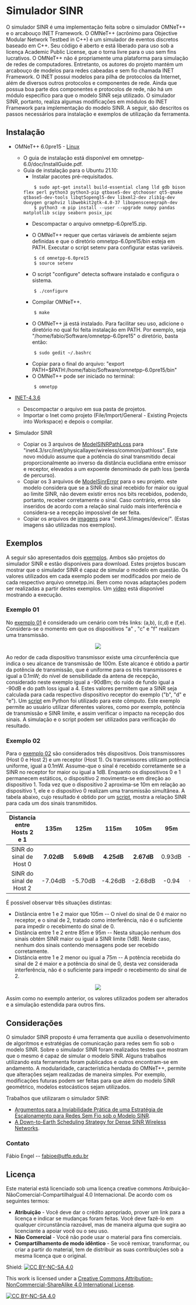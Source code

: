 # Simulador SINR
O simulador SINR é uma implementação feita sobre o simulador OMNeT++ e o arcabouço INET Framework. O OMNeT++ (acrônimo para Objective Modular Network Testbed in C++) é um simulador de eventos discretos baseado em C++. Seu código é aberto e está liberado para uso sob a licença Academic Public License, que o torna livre para o uso sem fins lucrativos. O OMNeT++ não é propriamente uma plataforma para simulação de redes de computadores. Entretanto, os autores do projeto mantém um arcabouço de modelos para redes cabeadas e sem fio chamada INET Framework. O INET possui modelos para pilha de protocolos da Internet, além de diversos outros protocolos e componentes de rede. Ainda que possua boa parte dos componentes e protocolos de rede, não há um módulo específico para que o modelo SINR seja utilizado. O simulador SINR, portanto, realiza algumas modificações em módulos do INET Framework para implementação do modelo SINR. A seguir, são descritos os passos necessários para instalação e exemplos de utilização da ferramenta.

## Instalação
- OMNeT++ 6.0pre15 - [Linux](https://drive.google.com/file/d/1bk4FbVXXT4eMOyOC_wYXgt9Ft6aNH_32/view?usp=sharing.zip)
    - O guia de instalação está disponível em omnetpp-6.0/doc/InstallGuide.pdf.
    - Guia de instalação para o Ubuntu 21.10:
        - Instalar pacotes pré-requisitados.
        ```{r, engine='bash', descompact}
            $ sudo apt-get install build-essential clang lld gdb bison flex perl python3 python3-pip qtbase5-dev qtchooser qt5-qmake qtbase5-dev-tools libqt5opengl5-dev libxml2-dev zlib1g-dev doxygen graphviz libwebkit2gtk-4.0-37 libopenscenegraph-dev
            $ python3 -m pip install --user --upgrade numpy pandas matplotlib scipy seaborn posix_ipc
        ```        
        - Descompactar o arquivo omnetpp-6.0pre15.zip.

        - O OMNeT++ requer que certas váriaveis de ambiente sejam definidas e que o diretório omnetpp-6.0pre15/bin esteja em PATH. Executar o script setenv para configurar estas variáveis.
        ```{r, engine='bash', descompact}
            $ cd omnetpp-6.0pre15
            $ source setenv
        ```
        - O script "configure" detecta software instalado e configura o sistema.
        ```{r, engine='bash', descompact}
            $ ./configure
        ```
        - Compilar OMNeT++.
        ```{r, engine='bash', descompact}
            $ make
        ```
        - O OMNeT++ já está instalado. Para facilitar seu uso, adicione o diretório no qual foi feita instalação em PATH. Por exemplo, seja "/home/fabio/Software/omnetpp-6.0pre15" o diretório, basta então:
        ```{r, engine='bash', descompact}
            $ sudo gedit ~/.bashrc
        ```
        - Copiar para o final do arquivo: "export PATH=$PATH:/home/fabio/Software/omnetpp-6.0pre15/bin"
        - O OMNeT++ pode ser iniciado no terminal:
        ```{r, engine='bash', descompact}
            $ omnetpp
        ```

-  [INET-4.3.6](https://github.com/fabioengel/SINR/blob/master/arquivos/inet4.3.zip)
    - Descompactar o arquivo em sua pasta de projetos.
    - Importar o Inet como projeto (File/Import/General - Existing Projects into Workspace) e depois o compilar.
- Simulador SINR
    - Copiar os 3 arquivos de [ModelSINRPathLoss](https://github.com/fabioengel/SINR/blob/master/arquivos/ModelSINRPathLoss.zip) para "inet4.3/src/inet/physicallayer/wireless/common/pathloss". Este novo módulo assume que a potência do sinal transmitido decai proporcionalmente ao inverso da distância euclidiana entre emissor e receptor, elevados a um expoente denominado de path loss (perda de percurso).
    - Copiar os 3 arquivos de [ModelSinrError](https://github.com/fabioengel/SINR/blob/master/arquivos/ModelSinrError.zip) para o seu projeto.
este modelo considera que se a SINR do sinal recebido for maior ou igual ao limite SINR, não devem existir erros nos bits recebidos, podendo, portanto, receber corretamente o sinal. Caso contrário, erros são inseridos de acordo com a relação sinal ruído mais interferência e considera-se a recepção impossível de ser feita.
    - Copiar os arquivos de [imagens](https://github.com/fabioengel/SINR/blob/master/arquivos/imagem.zip) para "inet4.3/images/device/". (Estas imagens são utilizadas nos exemplos).

## Exemplos

A seguir são apresentados dois [exemplos](https://github.com/fabioengel/SINR/tree/master/exemplos). Ambos são projetos do simulador SINR e estão disponíveis para download. Estes projetos buscam mostrar que o simulador SINR é capaz de simular o modelo em questão. Os valores utilizados em cada exemplo podem ser modificados por meio de cada respectivo arquivo omnetpp.ini. Bem como novas adaptações podem ser realizadas a partir destes exemplos. Um [vídeo](https://www.youtube.com/watch?v=Ts0pLwKRHnU) está disponível mostrando a execução.

### Exemplo 01
No [exemplo 01](https://github.com/fabioengel/SINR/tree/master/exemplos/Exemplo01) é considerado um cenário com três links: (a,b), (c,d) e (f,e). Considera-se o momento em que os dispositivos  "a" , "c" e "f" realizam uma transmissão. 

<p align="center">
    <img src="https://github.com/fabioengel/SINR/blob/master/arquivos/SINR.png"
</p>
    
Ao redor de cada dispositivo transmissor existe uma circunferência que indica o seu alcance de transmissão de 100m. Este alcance é obtido a partir da potência de transmissão, que é uniforme para os três transmissores e igual a 0.1mW; do nível de sensibilidade da antena de recepção, considerado neste exemplo igual a -90dBm; do ruído de fundo igual a -90dB e do path loss igual a 4. Estes valores permitem que a SINR seja calculada para cada respectivo dispositivo receptor do exemplo ("b", "d" e "e"). Um [script](https://github.com/fabioengel/SINR/blob/master/scripts/computoSINR.py) em Python foi utilizado para este cômputo. Este exemplo permite ao usuário utilizar diferentes valores, como por exemplo, potência de transmissão e SINR limite, e assim verificar o impacto na recepção dos sinais. A simulação e o script podem ser utilizados para verificação do resultado.

### Exemplo 02
Para o [exemplo 02](https://github.com/fabioengel/SINR/tree/master/exemplos/Exemplo02) são considerados três dispositivos. Dois transmissores (Host 0 e Host 2) e um receptor (Host 1). Os transmissores utilizam potência uniforme, igual a 0.1mW. Assume-que o sinal é recebido corretamente se a SINR no receptor for maior ou igual a 1dB. Enquanto os dispositivos 0 e 1 permanecem estáticos, o dispositivo 2 movimenta-se em direção ao dispositivo 1. Toda vez que o dispositivo 2 aproxima-se 10m em relação ao dispositivo 1, ele e o dispositivo 0 realizam uma transmissão simultânea. A tabela abaixo, cujo resultado é obtido por um [script](https://github.com/fabioengel/SINR/blob/master/scripts/computoSINREx02.py), mostra a relação SINR para cada um dos sinais transmitidos.

| Distancia entre Hosts 2 e 1 | 135m | 125m | 115m | 105m | 95m | 85m | 75m | 65m | 55m | 45m | 35m |
|:---:|:---:|:---:|:---:|:---:|:---:|:---:|:---:|:---:|:---:|:---:|:---:|
| SINR do sinal de Host 0 | **7.02dB** | **5.69dB** | **4.25dB** | **2.67dB** | 0.93dB | -0.99dB | -3.16dB | -5.65dB | -8.55dB | -12.4dB | -16.4dB |
| SINR do sinal de Host 2 | -7.04dB | -5.70dB | -4.26dB | -2.68dB | -0.94 | 0.99dB | **3.16dB** | **5.65dB** | **8.55dB** | **12.0dB** | **16.4dB** |

 É possível observar três situações distintas:
 - Distância entre 1 e 2 maior que 105m -- O nível do sinal de 0 é maior no receptor, e o sinal de 2, tratado como interferência, não é o suficiente para impedir o recebimento do sinal de 0.
 - Distância entre 1 e 2 entre 85m e 95m -- Nesta situação nenhum dos sinais obtém SINR maior ou igual a SINR limite (1dB). Neste caso, nenhum dos sinais contendo mensagens pode ser recebido corretamente.
 - Distância entre 1 e 2 menor ou igual a 75m -- A potência recebida do sinal de 2 é maior e a potência do sinal de 0, desta vez considerada interferência, não é o suficiente para impedir o recebimento do sinal de 2.
 
<p align="center">
    <img src="https://github.com/fabioengel/SINR/blob/master/arquivos/exemplo02.gif"
</p>

 Assim como no exemplo anterior, os valores utilizados podem ser alterados e a simulação estendida para outros fins.    
    
## Considerações
O simulador SINR proposto é uma ferramenta que auxilia o desenvolvimento de algoritmos e estratégias de comunicação para redes sem fio sob o modelo SINR.  Sobre o simulador SINR foram realizados testes que mostram que o mesmo é capaz de simular o modelo SINR. Alguns trabalhos utilizando esta ferramenta foram publicados e outros encontram-se em andamento. A modularidade, característica herdada do OMNeT++, permite que alterações sejam realizadas de maneira simples. Por exemplo, modificações futuras podem ser feitas para que além do modelo SINR geométrico, modelos estocásticos sejam utilizados. 

Trabalhos que utilizaram o simulador SINR:
- [Argumentos para a Inviabilidade Prática de uma Estratégia de Escalonamento para Redes Sem Fio sob o Modelo SINR](https://sol.sbc.org.br/index.php/wtf/article/view/17200).
- [A Down-to-Earth Scheduling Strategy for Dense SINR Wireless Networks](https://ieeexplore.ieee.org/document/9672559).
 
    
### Contato
Fábio Engel -- fabioe@utfp.edu.br

## Licença
Este material está licenciado sob uma licença creative commons Atribuição-NãoComercial-CompartilhaIgual
4.0 Internacional. De acordo com os seguintes termos:
- **Atribuição** - Você deve dar o crédito apropriado, prover um link para a licença e indicar se mudanças foram feitas. Você deve fazê-lo em qualquer circunstância razoável, mas de maneira alguma que sugira ao licenciante a apoiar você ou o seu uso.
- **Não Comercial** - Você não pode usar o material para fins comerciais.
- **Compartilhamento de modo idêntico** - Se você remixar, transformar, ou criar a partir do material, tem de distribuir as suas contribuições sob a mesma licença que o original.

Shield: [![CC BY-NC-SA 4.0][cc-by-nc-sa-shield]][cc-by-nc-sa]

This work is licensed under a
[Creative Commons Attribution-NonCommercial-ShareAlike 4.0 International License][cc-by-nc-sa].

[![CC BY-NC-SA 4.0][cc-by-nc-sa-image]][cc-by-nc-sa]

[cc-by-nc-sa]: http://creativecommons.org/licenses/by-nc-sa/4.0/
[cc-by-nc-sa-image]: https://licensebuttons.net/l/by-nc-sa/4.0/88x31.png
[cc-by-nc-sa-shield]: https://img.shields.io/badge/License-CC%20BY--NC--SA%204.0-lightgrey.svg


